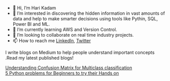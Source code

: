 - 👋 Hi, I’m Hari Kadam 
- 👀 I’m interested in discovering the hidden information in vast amounts of data and help to make smarter decisions using tools like Pythin, SQL, Power BI and ML.
- 🌱 I’m currently learning AWS and Version Control.
- 💞️ I’m looking to collaborate on real time industry projects.
- 📫 How to reach me [LinkedIn](https://www.linkedin.com/in/harikadam/), [Twitter](https://twitter.com/kadamhari825/with_replies)

I write blogs on Medium to help people understand important concepts .Read my latest published blogs!<br/>

 [Understanding Confusion Matrix for Multiclass classification](https://medium.com/@kadamhari225/understanding-the-confusion-matrix-for-multiclass-classification-2810c2569e8d)<br/>
 [5 Python problems for Beginners to try their Hands on](https://medium.com/@kadamhari225/5-python-problems-for-beginners-to-try-their-hands-on-f29c6fc73218)



<!---
kadamhari825/kadamhari825 is a ✨ special ✨ repository because its `README.md` (this file) appears on your GitHub profile.
You can click the Preview link to take a look at your changes.
--->
